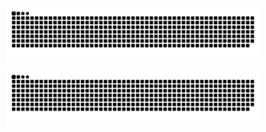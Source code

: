 
<!-- <div align="center"> <img width="500px" src="https://metrics.lecoq.io/ajream?template=classic&base.indepth=false&base.hireable=false&config.timezone=Asia%2FShanghai"></div> -->

<!-- <div align="center"> <img width="500px" src="https://github-readme-stats.vercel.app/api?username=ajream&hide_title=true&hide_border=true&show_icons=trueline_height=21&text_color=000&icon_color=000&bg_color=0,ea6161,ffc64d,fffc4d,52fa5a&theme=graywhite" /> </div>
 -->
 
<!-- ![](https://github.com/aJream/aJream/blob/output/github-contribution-grid-snake-dark.svg) -->

<picture>
  <source media="(prefers-color-scheme: dark)" srcset="https://github.com/aJream/aJream/blob/output/github-contribution-grid-snake.svg" />
  <source media="(prefers-color-scheme: light)" srcset="github-snake.svg" />
  <img alt="github-snake" src="https://github.com/aJream/aJream/blob/output/github-contribution-grid-snake.svg" />
</picture>

![](https://github.com/aJream/aJream/blob/output/github-contribution-grid-snake.svg)

<!-- <div align="center"> <img width="500px" src="https://github-readme-stats.vercel.app/api/top-langs/?username=ajream&hide_title=true&hide_border=true&layout=compact&langs_count=6&text_color=000&icon_color=fff&bg_color=0,52fa5a,4dfcff,c64dff&theme=graywhite" /> </div> -->
